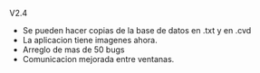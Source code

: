 V2.4

- Se pueden hacer copias de la base de datos en .txt y en .cvd
- La aplicacion tiene imagenes ahora.
- Arreglo de mas de 50 bugs
- Comunicacion mejorada entre ventanas.
